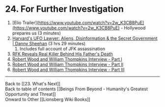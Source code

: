 # 24. For Further Investigation

1. [Elio Trailer](https://www.youtube.com/watch?v=2w_K3CB8PuE](https://www.youtube.com/watch?v=2w_K3CB8PuE) - Hollywood prepares us (3 minutes)  
2. [Harvard's UFO Lawyer: Aliens, Disinformation & the Secret Government | Danny Sheehan](https://youtu.be/a1kespVSrfY?si=994AIKHf2NmrnQ8t)  (3 hrs 29 minutes)
	1. Includes full account of JFK assassination 
3. [RFK Reveals Real Killer Behind His Father's Death]([https://x.com/VigilantFox/status/1692558725863579882](https://x.com/VigilantFox/status/1692558725863579882))  
4. [Robert Wood and William Thompkins Interview - Part I](https://youtu.be/Chn7i42aDh0?si=XRrNMneOAzEk9RDs)  
5. [Robert Wood and William Thompkins Interview - Part II](https://youtu.be/qzNSX3ftKiw?si=rJ_WBZAktqLn2OGq) 
6. [Robert Wood and William Thompkins Interview - Part III](https://youtu.be/LCVT-lLCb_0?si=HvooPPpBjQXXBvrv)  


___

Back to [[23. What's Next]]      
Back to table of contents [[Beings From Beyond - Humanity's Greatest Opportunity and Threat]]  
Onward to Other [[Lionsberg Wiki Books]]  




